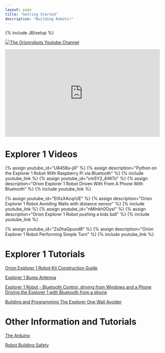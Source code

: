 ```yaml
---
layout: page
title: "Getting Started"
description: "Building Robots!"
---
```

{% include JB/setup %}

[![The Orionrobots Youtube Channel](https://yt3.ggpht.com/-CTE7btpvjnc/VkekFJl9jfI/AAAAAAAAAIQ/AhXB_EanDOw/w2120-fcrop64=1,00005a57ffffa5a8-nd/CollageBanner2015.jpg)](http://youtube.com/c/orionrobots)

<style>.embed-container { position: relative; padding-bottom: 56.25%; height: 0; overflow: hidden; max-width: 100%; } .embed-container iframe, .embed-container object, .embed-container embed { position: absolute; top: 0; left: 0; width: 100%; height: 100%; }</style><div class='embed-container'><iframe src='https://www.youtube.com/embed/videoseries?list=PLXxP0FUTG0Fm4TeORqiYne44PhnMHKMDG' frameborder='0' allowfullscreen></iframe></div>

Explorer 1 Videos
=================
<div style="vertical-align: top">
{% assign youtube_id="U8458u-jilI" %}
{% assign description="Python on the Explorer 1 Robot With Raspberry Pi via Bluetooth" %}
{% include youtube_link %}
{% assign youtube_id="cm5Y2_4iW7o" %}
{% assign description="Orion Explorer 1 Robot Driven With From A Phone With Bluetooth" %}
{% include youtube_link %}

{% assign youtube_id="ElXsXAcqrUE" %}
{% assign description="Orion Explorer 1 Robot Avoiding Walls with distance sensor" %}
{% include youtube_link %}
{% assign youtube_id="nMInkh0OysI" %}
{% assign description="Orion Explorer 1 Robot pushing a kids ball" %}
{% include youtube_link %}

{% assign youtube_id="Zs0haQpuvd8" %}
{% assign description="Orion Explorer 1 Robot Performing Simple Turn" %}
{% include youtube_link %}
</div>

Explorer 1 Tutorials
====================

[Orion Explorer 1 Robot Kit Construction Guide](/construction_guide.html)

[Explorer 1 Bump Antenna](/2013/05/23/building-a-bump-sensor/ "Explorer 1 Bump Antenna")

[Explorer 1 Robot - Bluetooth Control, driving from Windows and a Phone](/explorer_arrow_control.html "Explorer Arrow Control")
[Driving the Explorer 1 with Bluetooth from a phone](/2013/11/30/bluetooth-with-the-orionrobots-explorer1-robot/)

[Building and Programming The Explorer One Wall Avoider](2013/11/14/explorer-wall-avoider-kit/)

Other Information and Tutorials
===============================
[The Arduino](http://arduino.cc)

[Robot Building Safety](/Robot+Building+Safety "Building robots can be dangerous - tips to help your safety")